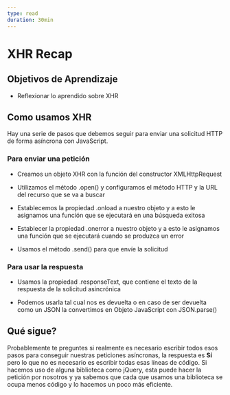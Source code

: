 ```yaml
---
type: read
duration: 30min
---
```


# XHR Recap

## Objetivos de Aprendizaje

- Reflexionar lo aprendido sobre XHR

## Como usamos XHR

Hay una serie de pasos que debemos seguir para enviar una solicitud HTTP
de forma asíncrona con JavaScript.

### Para enviar una petición

- Creamos un objeto XHR con la función del constructor XMLHttpRequest

- Utilizamos el método .open() y configuramos el método HTTP y la URL
  del recurso que se va a buscar

- Establecemos la propiedad .onload a nuestro objeto y a esto le asignamos
  una función que se ejecutará en una búsqueda exitosa

- Establecer la propiedad .onerror a nuestro objeto y a esto le asignamos una
  función que se ejecutará cuando se produzca un error

- Usamos el método .send() para que envíe la solicitud

### Para usar la respuesta

- Usamos la propiedad .responseText, que contiene el texto de la respuesta de
  la solicitud asincrónica

- Podemos usarla tal cual nos es devuelta o en caso de ser devuelta como un JSON
  la convertimos en Objeto JavaScript con JSON.parse()

## Qué sigue?

Probablemente te preguntes si realmente es necesario escribir todos esos pasos
para conseguir nuestras peticiones asíncronas, la respuesta es **Sí** pero lo
que no es necesario es escribir todas esas líneas de código. Si hacemos uso de
alguna biblioteca como jQuery, esta puede hacer la petición por nosotros y ya
sabemos que cada que usamos una biblioteca se ocupa menos código y lo hacemos
un poco más eficiente.
